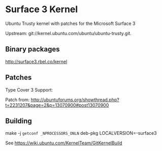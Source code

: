 # Surface 3 Kernel

Ubuntu Trusty kernel with patches for the Microsoft Surface 3

Upstream: git://kernel.ubuntu.com/ubuntu/ubuntu-trusty.git.

## Binary packages

http://surface3.rbel.co/kernel

## Patches

Type Cover 3 Support:

Patch from: http://ubuntuforums.org/showthread.php?t=2231207&page=2&p=13070900#post13070900

## Building

make -j `getconf _NPROCESSORS_ONLN` deb-pkg LOCALVERSION=-surface3

See https://wiki.ubuntu.com/KernelTeam/GitKernelBuild
